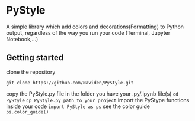 # PyStyle

A simple library which add colors and decorations(Formatting) to Python output, regardless of the way you run your code (Terminal, Jupyter Notebook,...)

## Getting started
clone the repository
```
git clone https://github.com/Naviden/PyStyle.git

```
copy the PyStyle.py file in the folder you have your .py/.ipynb file(s)
`cd PyStyle`
`cp PyStyle.py path_to_your project`
import the PyStype functions inside your code
`import PyStyle as ps`
see the color guide
`ps.color_guide()`

